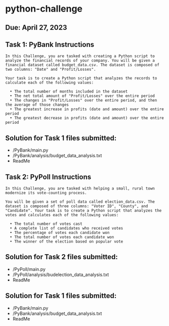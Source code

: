 # python-challenge


## Due: April 27, 2023
## Task 1:  PyBank Instructions
    In this Challenge, you are tasked with creating a Python script to analyze the financial records of your company. You will be given a financial dataset called budget_data.csv. The dataset is composed of two columns: "Date" and "Profit/Losses".

    Your task is to create a Python script that analyzes the records to calculate each of the following values:
    
      •	The total number of months included in the dataset
      • The net total amount of "Profit/Losses" over the entire period
      • The changes in "Profit/Losses" over the entire period, and then the average of those changes
      • The greatest increase in profits (date and amount) over the entire period
      • The greatest decrease in profits (date and amount) over the entire period


## Solution for Task 1 files submitted:
- /PyBank/main.py
- /PyBank/analysis/budget_data_analysis.txt
- ReadMe

## Task 2:  PyPoll Instructions
    In this Challenge, you are tasked with helping a small, rural town modernize its vote-counting process.

    You will be given a set of poll data called election_data.csv. The dataset is composed of three columns: "Voter ID", "County", and "Candidate". Your task is to create a Python script that analyzes the votes and calculates each of the following values:
    
      •	The total number of votes cast
      • A complete list of candidates who received votes
      • The percentage of votes each candidate won
      • The total number of votes each candidate won
      • The winner of the election based on popular vote

## Solution for Task 2 files submitted:
- /PyPoll/main.py
- /PyPoll/analysis/budelection_data_analysis.txt
- ReadMe








## Solution for Task 1 files submitted:
- /PyBank/main.py
- /PyBank/analysis/budget_data_analysis.txt
- ReadMe

